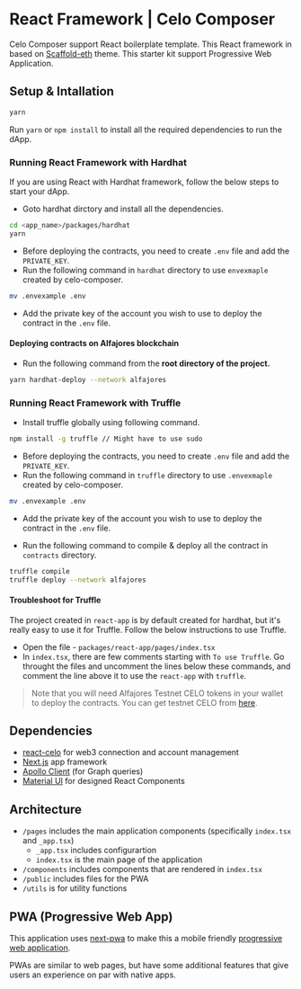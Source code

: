 # React Framework | Celo Composer

Celo Composer support React boilerplate template. This React framework in based on [Scaffold-eth](https://github.com/scaffold-eth/scaffold-eth) theme. This starter kit support Progressive Web Application.

## Setup & Intallation

```bash
yarn
```

Run `yarn` or `npm install` to install all the required dependencies to run the dApp.

### Running React Framework with Hardhat

If you are using React with Hardhat framework, follow the below steps to start your dApp.

- Goto hardhat dirctory and install all the dependencies.

```bash
cd <app_name>/packages/hardhat
yarn
```

- Before deploying the contracts, you need to create `.env` file and add the `PRIVATE_KEY`.
- Run the following command in `hardhat` directory to use `envexmaple` created by celo-composer.

```bash
mv .envexample .env
```

- Add the private key of the account you wish to use to deploy the contract in the `.env` file.

#### Deploying contracts on Alfajores blockchain

- Run the following command from the **root directory of the project.**

```bash
yarn hardhat-deploy --network alfajores
```

### Running React Framework with Truffle

- Install truffle globally using following command.

```bash
npm install -g truffle // Might have to use sudo
```

- Before deploying the contracts, you need to create `.env` file and add the `PRIVATE_KEY`.
- Run the following command in `truffle` directory to use `.envexmaple` created by celo-composer.

```bash
mv .envexample .env
```

- Add the private key of the account you wish to use to deploy the contract in the `.env` file.

- Run the following command to compile & deploy all the contract in `contracts` directory.

```bash
truffle compile
truffle deploy --network alfajores
```

#### Troubleshoot for Truffle

The project created in `react-app` is by default created for hardhat, but it's really easy to use it for Truffle. Follow the below instructions to use Truffle.

- Open the file - `packages/react-app/pages/index.tsx`
- In `index.tsx`, there are few comments starting with `To use Truffle`. Go throught the files and uncomment the lines below these commands, and comment the line above it to use the `react-app` with `truffle`.

> Note that you will need Alfajores Testnet CELO tokens in your wallet to deploy the contracts. You can get testnet CELO from [here](https://celo.org/developers/faucet).

## Dependencies

- [react-celo](https://www.npmjs.com/package/@celo/react-celo) for web3 connection and account management
- [Next.js](https://nextjs.org/) app framework
- [Apollo Client](https://www.npmjs.com/package/apollo-client) (for Graph queries)
- [Material UI](https://mui.com/getting-started/installation/) for designed React Components

## Architecture

- `/pages` includes the main application components (specifically `index.tsx` and `_app.tsx`)
  - `_app.tsx` includes configurartion
  - `index.tsx` is the main page of the application
- `/components` includes components that are rendered in `index.tsx`
- `/public` includes files for the PWA
- `/utils` is for utility functions

## PWA (Progressive Web App)

This application uses [next-pwa](https://www.npmjs.com/package/next-pwa) to make this a mobile friendly [progressive web application](https://developer.mozilla.org/en-US/docs/Web/Progressive_web_apps).

PWAs are similar to web pages, but have some additional features that give users an experience on par with native apps.
